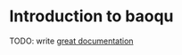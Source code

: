 # Introduction to baoqu

TODO: write [great documentation](http://jacobian.org/writing/what-to-write/)
